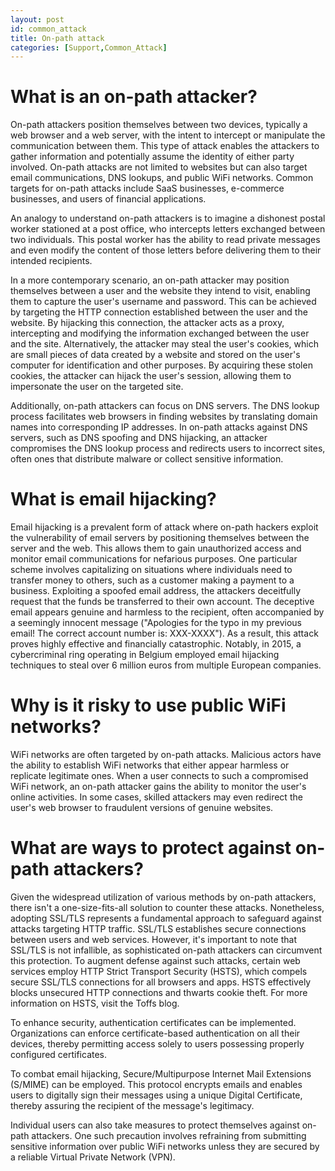 ```yaml
---
layout: post
id: common_attack
title: On-path attack
categories: [Support,Common_Attack]
---
```

# What is an on-path attacker?
On-path attackers position themselves between two devices, typically a web browser and a web server, with the intent to intercept or manipulate the communication between them. This type of attack enables the attackers to gather information and potentially assume the identity of either party involved. On-path attacks are not limited to websites but can also target email communications, DNS lookups, and public WiFi networks. Common targets for on-path attacks include SaaS businesses, e-commerce businesses, and users of financial applications.

An analogy to understand on-path attackers is to imagine a dishonest postal worker stationed at a post office, who intercepts letters exchanged between two individuals. This postal worker has the ability to read private messages and even modify the content of those letters before delivering them to their intended recipients.

In a more contemporary scenario, an on-path attacker may position themselves between a user and the website they intend to visit, enabling them to capture the user's username and password. This can be achieved by targeting the HTTP connection established between the user and the website. By hijacking this connection, the attacker acts as a proxy, intercepting and modifying the information exchanged between the user and the site. Alternatively, the attacker may steal the user's cookies, which are small pieces of data created by a website and stored on the user's computer for identification and other purposes. By acquiring these stolen cookies, the attacker can hijack the user's session, allowing them to impersonate the user on the targeted site.

Additionally, on-path attackers can focus on DNS servers. The DNS lookup process facilitates web browsers in finding websites by translating domain names into corresponding IP addresses. In on-path attacks against DNS servers, such as DNS spoofing and DNS hijacking, an attacker compromises the DNS lookup process and redirects users to incorrect sites, often ones that distribute malware or collect sensitive information.

# What is email hijacking?
Email hijacking is a prevalent form of attack where on-path hackers exploit the vulnerability of email servers by positioning themselves between the server and the web. This allows them to gain unauthorized access and monitor email communications for nefarious purposes. One particular scheme involves capitalizing on situations where individuals need to transfer money to others, such as a customer making a payment to a business. Exploiting a spoofed email address, the attackers deceitfully request that the funds be transferred to their own account. The deceptive email appears genuine and harmless to the recipient, often accompanied by a seemingly innocent message ("Apologies for the typo in my previous email! The correct account number is: XXX-XXXX"). As a result, this attack proves highly effective and financially catastrophic. Notably, in 2015, a cybercriminal ring operating in Belgium employed email hijacking techniques to steal over 6 million euros from multiple European companies.

# Why is it risky to use public WiFi networks?
WiFi networks are often targeted by on-path attacks. Malicious actors have the ability to establish WiFi networks that either appear harmless or replicate legitimate ones. When a user connects to such a compromised WiFi network, an on-path attacker gains the ability to monitor the user's online activities. In some cases, skilled attackers may even redirect the user's web browser to fraudulent versions of genuine websites.

# What are ways to protect against on-path attackers?
Given the widespread utilization of various methods by on-path attackers, there isn't a one-size-fits-all solution to counter these attacks. Nonetheless, adopting SSL/TLS represents a fundamental approach to safeguard against attacks targeting HTTP traffic. SSL/TLS establishes secure connections between users and web services. However, it's important to note that SSL/TLS is not infallible, as sophisticated on-path attackers can circumvent this protection. To augment defense against such attacks, certain web services employ HTTP Strict Transport Security (HSTS), which compels secure SSL/TLS connections for all browsers and apps. HSTS effectively blocks unsecured HTTP connections and thwarts cookie theft. For more information on HSTS, visit the Toffs blog.

To enhance security, authentication certificates can be implemented. Organizations can enforce certificate-based authentication on all their devices, thereby permitting access solely to users possessing properly configured certificates.

To combat email hijacking, Secure/Multipurpose Internet Mail Extensions (S/MIME) can be employed. This protocol encrypts emails and enables users to digitally sign their messages using a unique Digital Certificate, thereby assuring the recipient of the message's legitimacy.

Individual users can also take measures to protect themselves against on-path attackers. One such precaution involves refraining from submitting sensitive information over public WiFi networks unless they are secured by a reliable Virtual Private Network (VPN).